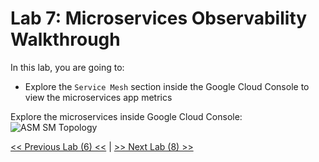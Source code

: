 # Lab 7: Microservices Observability Walkthrough
    
In this lab, you are going to:
* Explore the `Service Mesh` section inside the Google Cloud Console to view the microservices app metrics
    
Explore the microservices inside Google Cloud Console:
![ASM SM Topology](./img/ASM_SM_Topology.png)
         
[<< Previous Lab (6) <<](../lab6/README.md)     |      [>> Next Lab (8) >>](../lab8/README.md)

